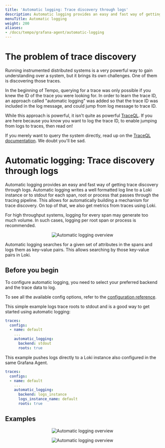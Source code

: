 ```yaml
---
title: 'Automatic logging: Trace discovery through logs'
description: Automatic logging provides an easy and fast way of getting trace discovery through logs.
menuTitle: Automatic logging
weight: 200
aliases:
- /docs/tempo/grafana-agent/automatic-logging
---
```


# The problem of trace discovery

Running instrumented distributed systems is a very powerful way to gain
understanding over a system, but it brings its own challenges. One of them is
discovering those traces.

In the beginning of Tempo, querying for a trace was only possible if you knew
the ID of the trace you were looking for.  In order to learn the trace ID, an
approach called "automatic logging" was added so that the trace ID was included
in the log message, and could jump from log message to trace ID.

While this approach is powerful, it isn't quite as powerful
[TraceQL](https://grafana.com/docs/tempo/latest/traceql).  If you are here
because you know you want to log the trace ID, to enable jumping from logs to
traces, then read on!

If you merely want to query the system directly, read up on the [TraceQL
documentation](https://grafana.com/docs/tempo/latest/traceql).  We doubt you'll
be sad.

# Automatic logging: Trace discovery through logs


Automatic logging provides an easy and fast way of getting trace discovery through logs.
Automatic logging writes a well formatted log line to a Loki instance or to stdout for each span, root or process that passes through the tracing pipeline.
This allows for automatically building a mechanism for trace discovery.
On top of that, we also get metrics from traces using Loki.

For high throughput systems, logging for every span may generate too much volume.
In such cases, logging per root span or process is recommended.

<p align="center"><img src="../automatic-logging.png" alt="Automatic logging overview"></p>

Automatic logging searches for a given set of attributes in the spans and logs them as key-value pairs.
This allows searching by those key-value pairs in Loki.

## Before you begin

To configure automatic logging, you need to select your preferred backend and the trace data to log.

To see all the available config options, refer to the [configuration reference](/docs/agent/latest/configuration/traces-config).

This simple example logs trace roots to stdout and is a good way to get started using automatic logging:
```yaml
traces:
  configs:
  - name: default
    ...
    automatic_logging:
      backend: stdout
      roots: true
```

This example pushes logs directly to a Loki instance also configured in the same Grafana Agent.

```yaml
traces:
  configs:
  - name: default
    ...
    automatic_logging:
      backend: logs_instance
      logs_instance_name: default
      roots: true
```

## Examples

<p align="center"><img src="../automatic-logging-example-query.png" alt="Automatic logging overview"></p>
<p align="center"><img src="../automatic-logging-example-results.png" alt="Automatic logging overview"></p>
